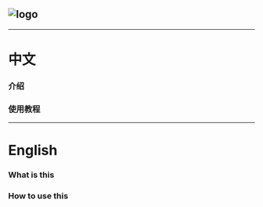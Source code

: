 ![logo](https://user-images.githubusercontent.com/101497510/160233259-ee82a8df-f109-48ef-8ee6-c2e4e4250b57.png)
---
---
# 中文
### 介绍
### 使用教程
---
# English
### What is this
### How to use this
